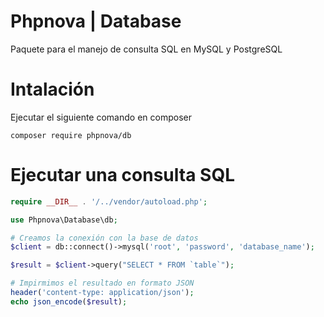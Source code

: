 # Phpnova | Database
Paquete para el manejo de consulta SQL en MySQL y PostgreSQL
# Intalación
Ejecutar el siguiente comando en composer
```
composer require phpnova/db
```
# Ejecutar una consulta SQL
```php
require __DIR__ . '/../vendor/autoload.php';

use Phpnova\Database\db;

# Creamos la conexión con la base de datos
$client = db::connect()->mysql('root', 'password', 'database_name');

$result = $client->query("SELECT * FROM `table`");

# Impirmimos el resultado en formato JSON
header('content-type: application/json');
echo json_encode($result);
```